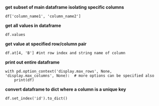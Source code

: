 **get subset of main dataframe isolating specific columns**
```
df['column_name1', 'column_name2']
```

**get all values in dataframe**
```
df.values
```

**get value at specified row/column pair**
```
df.at[4, 'B'] #int row index and string name of column
```

**print out entire dataframe**
```
with pd.option_context('display.max_rows', None, 'display.max_columns', None):  # more options can be specified also
    print(df)
```

**convert dataframe to dict where a column is a unique key**
```
df.set_index('id').to_dict()
```
